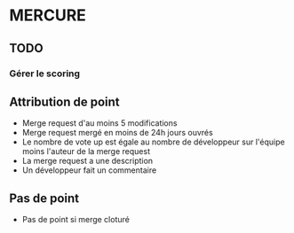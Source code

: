 MERCURE
=======

TODO
----

### Gérer le scoring

## Attribution de point
- Merge request d'au moins 5 modifications
- Merge request mergé en moins de 24h jours ouvrés
- Le nombre de vote up est égale au nombre de développeur sur l'équipe moins l'auteur de la merge request
- La merge request a une description
- Un développeur fait un commentaire 

## Pas de point
- Pas de point si merge cloturé
